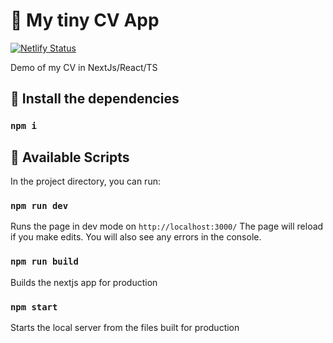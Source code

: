 # 📃 My tiny CV App

[![Netlify Status](https://api.netlify.com/api/v1/badges/66bfde30-e830-4dd6-a39e-50998e0679d8/deploy-status)](https://app.netlify.com/sites/suspicious-roentgen-45df9b/deploys)

Demo of my CV in NextJs/React/TS

## 🚧 Install the dependencies

### `npm i`

## 🚀 Available Scripts

In the project directory, you can run:

### `npm run dev`

Runs the page in dev mode on `http://localhost:3000/`
The page will reload if you make edits.
You will also see any errors in the console.

### `npm run build`
Builds the nextjs app for production

### `npm start`
Starts the local server from the files built for production
